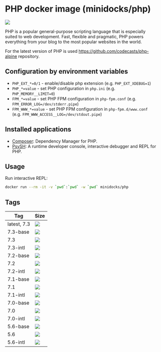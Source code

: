 PHP docker image (minidocks/php)
================================

![](https://upload.wikimedia.org/wikipedia/commons/thumb/2/27/PHP-logo.svg/200px-PHP-logo.svg.png)

PHP is a popular general-purpose scripting language that is especially suited to web development.
Fast, flexible and pragmatic, PHP powers everything from your blog to the most popular websites in the world.

For the latest version of PHP is used https://github.com/codecasts/php-alpine repository.

Configuration by environment variables
--------------------------------------

- `PHP_EXT_*=0/1` - enable/disable php extension (e.g. `PHP_EXT_XDEBUG=1`)
- `PHP_*=value` - set PHP configuration in `php.ini` (e.g. `PHP_MEMORY__LIMIT=0`)
- `FPM_*=value` - set PHP FPM configuration in `php-fpm.conf` (e.g. `FPM_ERROR_LOG=/dev/stderr.pipe`)
- `FPM_WWW_*=value` - set PHP FPM configuration in `php-fpm.d/www.conf` (e.g. `FPM_WWW_ACCESS__LOG=/dev/stdout.pipe`)

Installed applications
----------------------

- [Composer](https://getcomposer.org/): Dependency Manager for PHP.
- [PsySH](https://psysh.org/): A runtime developer console, interactive debugger and REPL for PHP.

Usage
-----

Run interactive REPL:
```bash
docker run --rm -it -v `pwd`:`pwd` -w `pwd` minidocks/php
```

Tags
----

 Tag         | Size
 ----------- | ----
 latest, 7.3 | [![](https://images.microbadger.com/badges/image/minidocks/php.svg)](https://microbadger.com/images/minidocks/php)
 7.3-base    | [![](https://images.microbadger.com/badges/image/minidocks/php:7.3-base.svg)](https://microbadger.com/images/minidocks/php:7.3-base)
 7.3         | [![](https://images.microbadger.com/badges/image/minidocks/php:7.3.svg)](https://microbadger.com/images/minidocks/php:7.3)
 7.3-intl    | [![](https://images.microbadger.com/badges/image/minidocks/php:7.3-intl.svg)](https://microbadger.com/images/minidocks/php:7.3-intl)
 7.2-base    | [![](https://images.microbadger.com/badges/image/minidocks/php:7.2-base.svg)](https://microbadger.com/images/minidocks/php:7.2-base)
 7.2         | [![](https://images.microbadger.com/badges/image/minidocks/php:7.2.svg)](https://microbadger.com/images/minidocks/php:7.2)
 7.2-intl    | [![](https://images.microbadger.com/badges/image/minidocks/php:7.2-intl.svg)](https://microbadger.com/images/minidocks/php:7.2-intl)
 7.1-base    | [![](https://images.microbadger.com/badges/image/minidocks/php:7.1-base.svg)](https://microbadger.com/images/minidocks/php:7.1-base)
 7.1         | [![](https://images.microbadger.com/badges/image/minidocks/php:7.1.svg)](https://microbadger.com/images/minidocks/php:7.1)
 7.1-intl    | [![](https://images.microbadger.com/badges/image/minidocks/php:7.1-intl.svg)](https://microbadger.com/images/minidocks/php:7.1-intl)
 7.0-base    | [![](https://images.microbadger.com/badges/image/minidocks/php:7.0-base.svg)](https://microbadger.com/images/minidocks/php:7.0-base)
 7.0         | [![](https://images.microbadger.com/badges/image/minidocks/php:7.0.svg)](https://microbadger.com/images/minidocks/php:7.0)
 7.0-intl    | [![](https://images.microbadger.com/badges/image/minidocks/php:7.0-intl.svg)](https://microbadger.com/images/minidocks/php:7.0-intl)
 5.6-base    | [![](https://images.microbadger.com/badges/image/minidocks/php:5.6-base.svg)](https://microbadger.com/images/minidocks/php:5.6-base)
 5.6         | [![](https://images.microbadger.com/badges/image/minidocks/php:5.6.svg)](https://microbadger.com/images/minidocks/php:5.6-intl)
 5.6-intl    | [![](https://images.microbadger.com/badges/image/minidocks/php:5.6-intl.svg)](https://microbadger.com/images/minidocks/php:5.6-intl)
